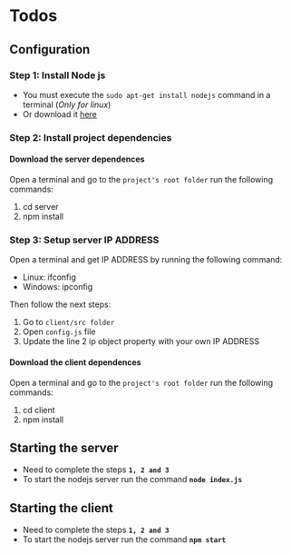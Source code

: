 # Todos

## Configuration

### Step 1: Install Node js
* You must execute the `sudo apt-get install nodejs` command in a terminal (*Only for linux*)
* Or download it [here](https://nodejs.org/es/download/)

### Step 2: Install project dependencies
#### Download the server dependences
Open a terminal and go to the `project's root folder` run the following commands:
 1. cd server 
 2. npm install

### Step 3: Setup server IP ADDRESS
Open a terminal and get IP ADDRESS by running the following command:
- Linux: ifconfig
- Windows: ipconfig

Then follow the next steps:
1. Go to `client/src folder` 
2. Open `config.js` file
3. Update the line 2 ip object property with your own IP ADDRESS

#### Download the client dependences
Open a terminal and go to the `project's root folder` run the following commands:
 1. cd client 
 2. npm install
 
## Starting the server
* Need to complete the steps **`1, 2 and 3`**
* To start the nodejs server run the command **`node index.js`**

## Starting the client
* Need to complete the steps **`1, 2 and 3`**
* To start the nodejs server run the command **`npm start`**
